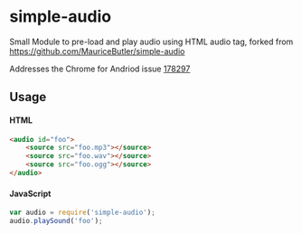 # simple-audio

Small Module to pre-load and play audio using HTML audio tag, forked from https://github.com/MauriceButler/simple-audio

Addresses the Chrome for Andriod issue [178297](https://code.google.com/p/chromium/issues/detail?id=178297)

## Usage

#### HTML

``` html
<audio id="foo">
    <source src="foo.mp3"></source>
    <source src="foo.wav"></source>
    <source src="foo.ogg"></source>
</audio>
```

#### JavaScript

``` javascript
var audio = require('simple-audio');
audio.playSound('foo');
```
